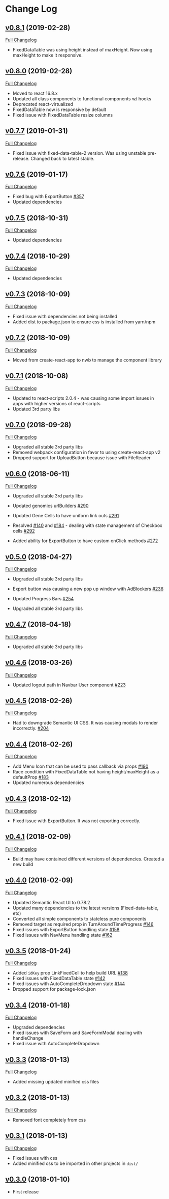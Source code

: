 # Change Log

## [v0.8.1](https://github.com/chopdgd/react-genomix/tree/v0.8.1) (2019-02-28)

[Full Changelog](https://github.com/chopdgd/react-genomix/compare/v0.8.0...v0.8.1)

- FixedDataTable was using height instead of maxHeight. Now using maxHeight to make it responsive.

## [v0.8.0](https://github.com/chopdgd/react-genomix/tree/v0.8.0) (2019-02-28)

[Full Changelog](https://github.com/chopdgd/react-genomix/compare/v0.7.7...v0.8.0)

- Moved to react 16.8.x
- Updated all class components to functional components w/ hooks
- Deprecated react-virtualized
- FixedDataTable now is responsive by default
- Fixed issue with FixedDataTable resize columns

## [v0.7.7](https://github.com/chopdgd/react-genomix/tree/v0.7.7) (2019-01-31)

[Full Changelog](https://github.com/chopdgd/react-genomix/compare/v0.7.6...v0.7.7)

- Fixed issue with fixed-data-table-2 version. Was using unstable pre-release. Changed back to latest stable.

## [v0.7.6](https://github.com/chopdgd/react-genomix/tree/v0.7.6) (2019-01-17)

[Full Changelog](https://github.com/chopdgd/react-genomix/compare/v0.7.5...v0.7.6)

- Fixed bug with ExportButton [#357](https://github.com/chopdgd/react-genomix/issues/357)
- Updated dependencies

## [v0.7.5](https://github.com/chopdgd/react-genomix/tree/v0.7.5) (2018-10-31)

[Full Changelog](https://github.com/chopdgd/react-genomix/compare/v0.7.4...v0.7.5)

- Updated dependencies

## [v0.7.4](https://github.com/chopdgd/react-genomix/tree/v0.7.4) (2018-10-29)

[Full Changelog](https://github.com/chopdgd/react-genomix/compare/v0.7.3...v0.7.4)

- Updated dependencies

## [v0.7.3](https://github.com/chopdgd/react-genomix/tree/v0.7.3) (2018-10-09)

[Full Changelog](https://github.com/chopdgd/react-genomix/compare/v0.7.2...v0.7.3)

- Fixed issue with dependencies not being installed
- Added dist to package.json to ensure css is installed from yarn/npm

## [v0.7.2](https://github.com/chopdgd/react-genomix/tree/v0.7.2) (2018-10-09)

[Full Changelog](https://github.com/chopdgd/react-genomix/compare/v0.7.1...v0.7.2)

- Moved from create-react-app to nwb to manage the component library

## [v0.7.1](https://github.com/chopdgd/react-genomix/tree/v0.7.1) (2018-10-08)

[Full Changelog](https://github.com/chopdgd/react-genomix/compare/v0.7.0...v0.7.1)

- Updated to react-scripts 2.0.4 - was causing some import issues in apps with higher versions of react-scripts
- Updated 3rd party libs

## [v0.7.0](https://github.com/chopdgd/react-genomix/tree/v0.7.0) (2018-09-28)

[Full Changelog](https://github.com/chopdgd/react-genomix/compare/v0.6.0...v0.7.0)

- Upgraded all stable 3rd party libs
- Removed webpack configuration in favor to using create-react-app v2
- Dropped support for UploadButton because issue with FileReader

## [v0.6.0](https://github.com/chopdgd/react-genomix/tree/v0.6.0) (2018-06-11)

[Full Changelog](https://github.com/chopdgd/react-genomix/compare/v0.5.0...v0.6.0)

- Upgraded all stable 3rd party libs

- Updated genomics urlBuilders [#290](https://github.com/chopdgd/react-genomix/pull/290)
- Updated Gene Cells to have uniform link outs [#291](https://github.com/chopdgd/react-genomix/pull/291)
- Resolved [#140](https://github.com/chopdgd/react-genomix/issues/140) and [#184](https://github.com/chopdgd/react-genomix/issues/184) - dealing with state management of Checkbox cells [#292](https://github.com/chopdgd/react-genomix/pull/292)
- Added ability for ExportButton to have custom onClick methods [#272](https://github.com/chopdgd/react-genomix/pull/272)

## [v0.5.0](https://github.com/chopdgd/react-genomix/tree/v0.5.0) (2018-04-27)

[Full Changelog](https://github.com/chopdgd/react-genomix/compare/v0.4.7...v0.5.0)

- Upgraded all stable 3rd party libs
- Export button was causing a new pop up window with AdBlockers [#236](https://github.com/chopdgd/react-genomix/issues/236)
- Updated Progress Bars [#254](https://github.com/chopdgd/react-genomix/issues/254)

- Upgraded all stable 3rd party libs

## [v0.4.7](https://github.com/chopdgd/react-genomix/tree/v0.4.7) (2018-04-18)

[Full Changelog](https://github.com/chopdgd/react-genomix/compare/v0.4.6...v0.4.7)

- Upgraded all stable 3rd party libs

## [v0.4.6](https://github.com/chopdgd/react-genomix/tree/v0.4.6) (2018-03-26)

[Full Changelog](https://github.com/chopdgd/react-genomix/compare/v0.4.5...v0.4.6)

- Updated logout path in Navbar User component [#223](https://github.com/chopdgd/react-genomix/issues/223)

## [v0.4.5](https://github.com/chopdgd/react-genomix/tree/v0.4.5) (2018-02-26)

[Full Changelog](https://github.com/chopdgd/react-genomix/compare/v0.4.4...v0.4.5)

- Had to downgrade Semantic UI CSS. It was causing modals to render incorrectly. [#204](https://github.com/chopdgd/react-genomix/issues/204)

## [v0.4.4](https://github.com/chopdgd/react-genomix/tree/v0.4.4) (2018-02-26)

[Full Changelog](https://github.com/chopdgd/react-genomix/compare/v0.4.3...v0.4.4)

- Add Menu Icon that can be used to pass callback via props [#190](https://github.com/chopdgd/react-genomix/issues/190)
- Race condition with FixedDataTable not having height/maxHeight as a defaultProp [#183](https://github.com/chopdgd/react-genomix/issues/183)
- Updated numerous dependencies

## [v0.4.3](https://github.com/chopdgd/react-genomix/tree/v0.4.3) (2018-02-12)

[Full Changelog](https://github.com/chopdgd/react-genomix/compare/v0.4.1...v0.4.3)

- Fixed issue with ExportButton. It was not exporting correctly.

## [v0.4.1](https://github.com/chopdgd/react-genomix/tree/v0.4.1) (2018-02-09)

[Full Changelog](https://github.com/chopdgd/react-genomix/compare/v0.4.0...v0.4.1)

- Build may have contained different versions of dependencies. Created a new build

## [v0.4.0](https://github.com/chopdgd/react-genomix/tree/v0.4.0) (2018-02-09)

[Full Changelog](https://github.com/chopdgd/react-genomix/compare/v0.3.5...v0.4.0)

- Updated Semantic React UI to 0.78.2
- Updated many dependencies to the latest versions (Fixed-data-table, etc)
- Converted all simple components to stateless pure components
- Removed target as required prop in TurnAroundTimeProgress [#146](https://github.com/chopdgd/react-genomix/issues/146)
- Fixed issues with ExportButton handling state [#158](https://github.com/chopdgd/react-genomix/issues/158)
- Fixed issues with NavMenu handling state [#162](https://github.com/chopdgd/react-genomix/issues/162)

## [v0.3.5](https://github.com/chopdgd/react-genomix/tree/v0.3.5) (2018-01-24)

[Full Changelog](https://github.com/chopdgd/react-genomix/compare/v0.3.4...v0.3.5)

- Added `idKey` prop LinkFixedCell to help build URL [#138](https://github.com/chopdgd/react-genomix/issues/138)
- Fixed issues with FixedDataTable state [#142](https://github.com/chopdgd/react-genomix/issues/142)
- Fixed issues with AutoCompleteDropdown state [#144](https://github.com/chopdgd/react-genomix/issues/144)
- Dropped support for package-lock.json

## [v0.3.4](https://github.com/chopdgd/react-genomix/tree/v0.3.4) (2018-01-18)

[Full Changelog](https://github.com/chopdgd/react-genomix/compare/v0.3.3...v0.3.4)

- Upgraded dependencies
- Fixed issues with SaveForm and SaveFormModal dealing with handleChange
- Fixed issue with AutoCompleteDropdown

## [v0.3.3](https://github.com/chopdgd/react-genomix/tree/v0.3.3) (2018-01-13)

[Full Changelog](https://github.com/chopdgd/react-genomix/compare/v0.3.2...v0.3.3)

- Added missing updated minified css files

## [v0.3.2](https://github.com/chopdgd/react-genomix/tree/v0.3.2) (2018-01-13)

[Full Changelog](https://github.com/chopdgd/react-genomix/compare/v0.3.1...v0.3.2)

- Removed font completely from css

## [v0.3.1](https://github.com/chopdgd/react-genomix/tree/v0.3.1) (2018-01-13)

[Full Changelog](https://github.com/chopdgd/react-genomix/compare/v0.3.0...v0.3.1)

- Fixed issues with css
- Added minified css to be imported in other projects in `dist/`

## [v0.3.0](https://github.com/chopdgd/react-genomix/tree/v0.3.0) (2018-01-10)

- First release

